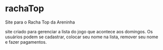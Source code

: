 # rachaTop
Site para o Racha Top da Areninha

site criado para gerenciar a lista do jogo que acontece aos domingos.
Os usuários podem se cadastrar, colocar seu nome na lista, remover seu nome e fazer pagamentos.
